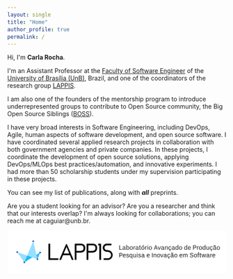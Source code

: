 ```yaml
---
layout: single
title: "Home"
author_profile: true
permalink: /
---
```


Hi, I'm **Carla Rocha**.

I'm an Assistant Professor at the [Faculty of Software Engineer](http://fga.unb.br) of the [University of Brasília (UnB)](http://www.unb.br/), Brazil, and one of the coordinators of the research group [LAPPIS](https://github.com/lappis-unb). 

I am also one of the founders of the mentorship program to introduce underrepresented groups to contribute to Open Source community, the Big Open Source Siblings ([BOSS](https://docs.google.com/presentation/d/1bAOZ0gLjEIwOLhkRhakvaXG1_FP4fGuHYMVhEc72w7M/edit?usp=sharing)).

I have very broad interests in Software Engineering, including DevOps, Agile, human aspects of software development, and open source software. I have coordinated several applied research projects in collaboration with both government agencies and private companies. In these projects, I coordinate the development of open source solutions, applying DevOps/MLOps best practices/automation, and innovative experiments. I had more than 50 scholarship students under my supervision participating in these projects.

You can see my list of publications, along with ***all*** preprints. 

Are you a student looking for an advisor? Are you a researcher and think that our interests overlap? I'm always looking for collaborations; you can reach me at caguiar<span style="display:none">ignorethis</span>@unb.br.


![lappis](/images/lappis.png)   